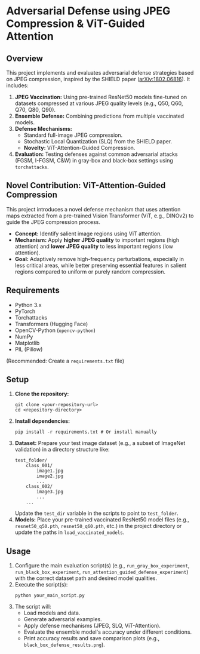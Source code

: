 # Adversarial Defense using JPEG Compression & ViT-Guided Attention

## Overview

This project implements and evaluates adversarial defense strategies based on JPEG compression, inspired by the SHIELD paper ([arXiv:1802.06816](https://arxiv.org/abs/1802.06816)). It includes:

1.  **JPEG Vaccination:** Using pre-trained ResNet50 models fine-tuned on datasets compressed at various JPEG quality levels (e.g., Q50, Q60, Q70, Q80, Q90).
2.  **Ensemble Defense:** Combining predictions from multiple vaccinated models.
3.  **Defense Mechanisms:**
    *   Standard full-image JPEG compression.
    *   Stochastic Local Quantization (SLQ) from the SHIELD paper.
    *   **Novelty:** ViT-Attention-Guided Compression.
4.  **Evaluation:** Testing defenses against common adversarial attacks (FGSM, I-FGSM, C&W) in gray-box and black-box settings using `torchattacks`.

## Novel Contribution: ViT-Attention-Guided Compression

This project introduces a novel defense mechanism that uses attention maps extracted from a pre-trained Vision Transformer (ViT, e.g., DINOv2) to guide the JPEG compression process.

*   **Concept:** Identify salient image regions using ViT attention.
*   **Mechanism:** Apply **higher JPEG quality** to important regions (high attention) and **lower JPEG quality** to less important regions (low attention).
*   **Goal:** Adaptively remove high-frequency perturbations, especially in less critical areas, while better preserving essential features in salient regions compared to uniform or purely random compression.

## Requirements

*   Python 3.x
*   PyTorch
*   Torchattacks
*   Transformers (Hugging Face)
*   OpenCV-Python (`opencv-python`)
*   NumPy
*   Matplotlib
*   PIL (Pillow)

(Recommended: Create a `requirements.txt` file)

## Setup

1.  **Clone the repository:**
    ```
    git clone <your-repository-url>
    cd <repository-directory>
    ```
2.  **Install dependencies:**
    ```
    pip install -r requirements.txt # Or install manually
    ```
3.  **Dataset:** Prepare your test image dataset (e.g., a subset of ImageNet validation) in a directory structure like:
    ```
    test_folder/
        class_001/
            image1.jpg
            image2.jpg
            ...
        class_002/
            image3.jpg
            ...
        ...
    ```
    Update the `test_dir` variable in the scripts to point to `test_folder`.
4.  **Models:** Place your pre-trained vaccinated ResNet50 model files (e.g., `resnet50_q50.pth`, `resnet50_q60.pth`, etc.) in the project directory or update the paths in `load_vaccinated_models`.

## Usage

1.  Configure the main evaluation script(s) (e.g., `run_gray_box_experiment`, `run_black_box_experiment`, `run_attention_guided_defense_experiment`) with the correct dataset path and desired model qualities.
2.  Execute the script(s):
    ```
    python your_main_script.py
    ```
3.  The script will:
    *   Load models and data.
    *   Generate adversarial examples.
    *   Apply defense mechanisms (JPEG, SLQ, ViT-Attention).
    *   Evaluate the ensemble model's accuracy under different conditions.
    *   Print accuracy results and save comparison plots (e.g., `black_box_defense_results.png`).

